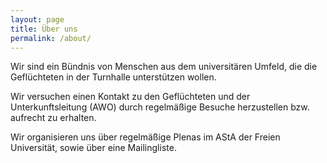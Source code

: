 ```yaml
---
layout: page
title: Über uns
permalink: /about/
---
```


Wir sind ein Bündnis von Menschen aus dem universitären
Umfeld, die die Geflüchteten in der Turnhalle unterstützen wollen.

Wir versuchen einen Kontakt zu den Geflüchteten und der
Unterkunftsleitung (AWO) durch regelmäßige Besuche herzustellen bzw. aufrecht zu
erhalten.

Wir organisieren uns über regelmäßige Plenas im AStA der Freien Universität,
sowie über eine Mailingliste.

